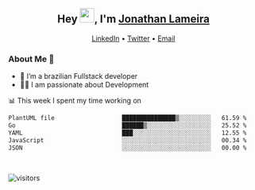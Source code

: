 <h2 align="center">Hey <img src="https://github.com/TheDudeThatCode/TheDudeThatCode/blob/master/Assets/Hi.gif" width="29">, I'm <a href="https://www.linkedin.com/in/jonathanlameira/">Jonathan Lameira</a></h2>
<p align="center">
  <a href="https://www.linkedin.com/in/jonathanlameira/">LinkedIn</a> •
  <a href="https://twitter.com/jlameira">Twitter</a> •
  <a href="mailto:jlameira@gmail.com">Email</a>
</p>

### About Me 🚀
- 🌱  I’m a brazilian Fullstack developer</br>
- 👨‍💻  I am passionate about Development</br>

<!-- ![Jonathan Lameira github stats](https://github-readme-stats.vercel.app/api?username=jlameirameli&show_icons=true&hide_border=true)&nbsp;&nbsp; -->

📊 This week I spent my time working on
<!--START_SECTION:waka-->

```txt
PlantUML file                   ███████████████▒░░░░░░░░░   61.59 %
Go                              ██████▒░░░░░░░░░░░░░░░░░░   25.52 %
YAML                            ███░░░░░░░░░░░░░░░░░░░░░░   12.55 %
JavaScript                      ░░░░░░░░░░░░░░░░░░░░░░░░░   00.34 %
JSON                            ░░░░░░░░░░░░░░░░░░░░░░░░░   00.00 %
```

<!--END_SECTION:waka-->

<br />

![visitors](https://visitor-badge.laobi.icu/badge?page_id=jlameira.jlameira)
